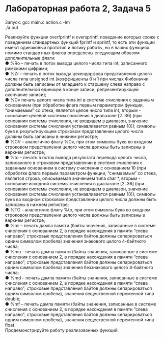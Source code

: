 # Лабораторная работа 2, Задача 5

Запуск: gcc main.c action.c -lm  
./a.out  


Реализуйте функции overfprintf и oversprintf, поведение которых схоже с поведением
стандартных функций fprintf и sprintf, то есть эти функции имеют одинаковый
прототип и логику работы, но в ваших функциях помимо стандартных флагов
определены следующим образом дополнительные флаги:  
● %Ro – печать в поток вывода целого числа типа int, записанного римскими
цифрами;  
● %Zr – печать в поток вывода цекендорфова представления целого числа типа
unsigned int (коэффициенты 0 и 1 при числах Фибоначчи должны быть записаны
от младшего к старшему слева направо с дополнительной единицей в конце
записи, репрезентирующей окончание записи);  
● %Cv печать целого числа типа int в системе счисления с заданным основанием
(при обработке флага первым параметром функции, “снимаемым” со стека,
является целое число типа int, вторым - основание целевой системы счисления в
диапазоне [2..36] (при основании системы счисления, не входящем в диапазон,
значение основания системы счисления устанавливается равным 10)); символы
букв в результирующем строковом представлении целого числа должны быть
записаны в нижнем регистре;  
● %CV – аналогично флагу %Cv, при этом символы букв во входном строковом
представлении целого числа должны быть записаны в верхнем регистре;  
● %to – печать в поток вывода результата перевода целого числа, записанного в
строковом представлении в системе счисления с заданным основанием в
систему счисления с основанием 10 (при обработке флага первым параметром
функции, “снимаемым” со стека, является строка, описываемая значением типа
char *, вторым - основание исходной системы счисления в диапазоне [2..36] (при
основании системы счисления, не входящем в диапазон, значение основания
системы счисления устанавливается равным 10)); символы букв во входном
строковом представлении целого числа должны быть записаны в нижнем
регистре;  
● %TO - аналогично флагу %to, при этом символы букв во входном строковом
представлении целого числа должны быть записаны в верхнем регистре;  
● %mi – печать дампа памяти (байты значения, записанные в системе счисления с
основанием 2, в порядке нахождения в памяти “слева направо”; строковые
представления байтов должны сепарироваться одним символом пробела)
значения знакового целого 4-байтного числа;  
● %mu – печать дампа памяти (байты значения, записанные в системе счисления с
основанием 2, в порядке нахождения в памяти “слева направо”; строковые
представления байтов должны сепарироваться одним символом пробела)
значения беззнакового целого 4-байтного числа;  
● %md – печать дампа памяти (байты значения, записанные в системе счисления с
основанием 2, в порядке нахождения в памяти “слева направо”; строковые
представления байтов должны сепарироваться одним символом пробела),
значения вещественной переменной типа double;  
● %mf – печать дампа памяти (байты значения, записанные в системе счисления с
основанием 2, в порядке нахождения в памяти “слева направо”; строковые
представления байтов должны сепарироваться одним символом пробела),
значения вещественной переменной типа float.  
Продемонстрируйте работу реализованных функций.
  
